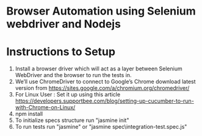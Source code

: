 # Browser Automation using Selenium webdriver and Nodejs

# Instructions to Setup 

1) Install a browser driver which will act as a layer between Selenium WebDriver and the browser to run the tests in.
2) We’ll use ChromeDriver to connect to Google’s Chrome download latest version from https://sites.google.com/a/chromium.org/chromedriver/
3) For Linux User : Set it up using this article https://developers.supportbee.com/blog/setting-up-cucumber-to-run-with-Chrome-on-Linux/ 
4) npm install
5) To initialize specs structure run "jasmine init"
6) To run tests run "jasmine" or "jasmine spec\integration-test.spec.js"